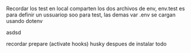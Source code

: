 Recordar los test en local comparten los dos archivos de env, env.test es para definir un
ussuariop soo para test, las demas var .env se cargan usando dotenv

asdsd

recordar prepare (activate hooks) husky despues de instalar todo
